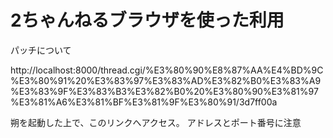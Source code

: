 # 2ちゃんねるブラウザを使った利用

パッチについて

http://localhost:8000/thread.cgi/%E3%80%90%E8%87%AA%E4%BD%9C%E3%80%91%20%E3%83%97%E3%83%AD%E3%82%B0%E3%83%A9%E3%83%9F%E3%83%B3%E3%82%B0%20%E3%80%90%E3%81%97%E3%81%A6%E3%81%BF%E3%81%9F%E3%80%91/3d7ff00a

朔を起動した上で、このリンクへアクセス。
アドレスとポート番号に注意
